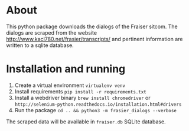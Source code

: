 # About

This python package downloads the dialogs of the Fraiser sitcom. The dialogs are scraped from the website 
http://www.kacl780.net/frasier/transcripts/ and pertinent information are written to a sqlite database.

# Installation and running

1. Create a virtual environment `virtualenv venv`
1. Install requirements `pip install -r requirements.txt`
1. Install a webdriver binary `brew install chromedriver` or `http://selenium-python.readthedocs.io/installation.html#drivers`
1. Run the package `cd .. && python3 -m frasier_dialogs --verbose`

The scraped data will be available in `fraiser.db` SQLite database.

